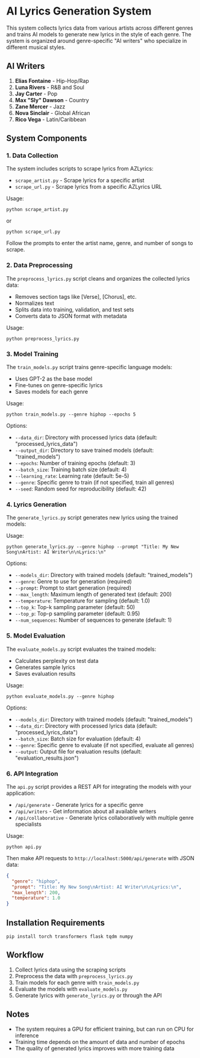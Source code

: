 # AI Lyrics Generation System

This system collects lyrics data from various artists across different genres and trains AI models to generate new lyrics in the style of each genre. The system is organized around genre-specific "AI writers" who specialize in different musical styles.

## AI Writers

1. **Elias Fontaine** - Hip-Hop/Rap
2. **Luna Rivers** - R&B and Soul
3. **Jay Carter** - Pop
4. **Max "Sly" Dawson** - Country
5. **Zane Mercer** - Jazz
6. **Nova Sinclair** - Global African
7. **Rico Vega** - Latin/Caribbean

## System Components

### 1. Data Collection

The system includes scripts to scrape lyrics from AZLyrics:

- `scrape_artist.py` - Scrape lyrics for a specific artist
- `scrape_url.py` - Scrape lyrics from a specific AZLyrics URL

Usage:
```
python scrape_artist.py
```

or

```
python scrape_url.py
```

Follow the prompts to enter the artist name, genre, and number of songs to scrape.

### 2. Data Preprocessing

The `preprocess_lyrics.py` script cleans and organizes the collected lyrics data:

- Removes section tags like [Verse], [Chorus], etc.
- Normalizes text
- Splits data into training, validation, and test sets
- Converts data to JSON format with metadata

Usage:
```
python preprocess_lyrics.py
```

### 3. Model Training

The `train_models.py` script trains genre-specific language models:

- Uses GPT-2 as the base model
- Fine-tunes on genre-specific lyrics
- Saves models for each genre

Usage:
```
python train_models.py --genre hiphop --epochs 5
```

Options:
- `--data_dir`: Directory with processed lyrics data (default: "processed_lyrics_data")
- `--output_dir`: Directory to save trained models (default: "trained_models")
- `--epochs`: Number of training epochs (default: 3)
- `--batch_size`: Training batch size (default: 4)
- `--learning_rate`: Learning rate (default: 5e-5)
- `--genre`: Specific genre to train (if not specified, train all genres)
- `--seed`: Random seed for reproducibility (default: 42)

### 4. Lyrics Generation

The `generate_lyrics.py` script generates new lyrics using the trained models:

Usage:
```
python generate_lyrics.py --genre hiphop --prompt "Title: My New Song\nArtist: AI Writer\n\nLyrics:\n"
```

Options:
- `--models_dir`: Directory with trained models (default: "trained_models")
- `--genre`: Genre to use for generation (required)
- `--prompt`: Prompt to start generation (required)
- `--max_length`: Maximum length of generated text (default: 200)
- `--temperature`: Temperature for sampling (default: 1.0)
- `--top_k`: Top-k sampling parameter (default: 50)
- `--top_p`: Top-p sampling parameter (default: 0.95)
- `--num_sequences`: Number of sequences to generate (default: 1)

### 5. Model Evaluation

The `evaluate_models.py` script evaluates the trained models:

- Calculates perplexity on test data
- Generates sample lyrics
- Saves evaluation results

Usage:
```
python evaluate_models.py --genre hiphop
```

Options:
- `--models_dir`: Directory with trained models (default: "trained_models")
- `--data_dir`: Directory with processed lyrics data (default: "processed_lyrics_data")
- `--batch_size`: Batch size for evaluation (default: 4)
- `--genre`: Specific genre to evaluate (if not specified, evaluate all genres)
- `--output`: Output file for evaluation results (default: "evaluation_results.json")

### 6. API Integration

The `api.py` script provides a REST API for integrating the models with your application:

- `/api/generate` - Generate lyrics for a specific genre
- `/api/writers` - Get information about all available writers
- `/api/collaborative` - Generate lyrics collaboratively with multiple genre specialists

Usage:
```
python api.py
```

Then make API requests to `http://localhost:5000/api/generate` with JSON data:
```json
{
  "genre": "hiphop",
  "prompt": "Title: My New Song\nArtist: AI Writer\n\nLyrics:\n",
  "max_length": 200,
  "temperature": 1.0
}
```

## Installation Requirements

```
pip install torch transformers flask tqdm numpy
```

## Workflow

1. Collect lyrics data using the scraping scripts
2. Preprocess the data with `preprocess_lyrics.py`
3. Train models for each genre with `train_models.py`
4. Evaluate the models with `evaluate_models.py`
5. Generate lyrics with `generate_lyrics.py` or through the API

## Notes

- The system requires a GPU for efficient training, but can run on CPU for inference
- Training time depends on the amount of data and number of epochs
- The quality of generated lyrics improves with more training data
